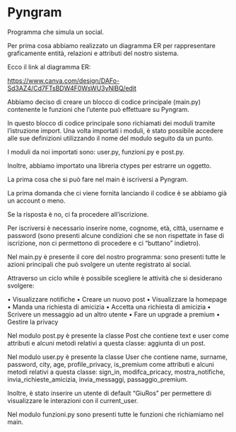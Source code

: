 # Pyngram
Programma che simula un social. 
  
Per prima cosa abbiamo realizzato un diagramma ER per rappresentare graficamente entità, relazioni e attributi del nostro sistema.  
  
  
  
Ecco il link al diagramma ER: 
  
https://www.canva.com/design/DAFo-Sd3AZ4/Cd7FTsBDW4F0WsWU3yNlBQ/edit  
  
  
  
Abbiamo deciso di creare un blocco di codice principale (main.py) contenente le funzioni che l’utente può effettuare su Pyngram. 
  
In questo blocco di codice principale sono richiamati dei moduli tramite l’istruzione import. Una volta importati i moduli, è stato possibile accedere alle sue definizioni utilizzando il nome del modulo seguito da un punto. 
  
I moduli da noi importati sono: user.py, funzioni.py e post.py. 
  
Inoltre, abbiamo importato una libreria ctypes per estrarre un oggetto. 
  
  
  
La prima cosa che si può fare nel main è iscriversi a Pyngram. 
  
La prima domanda che ci viene fornita lanciando il codice è se abbiamo già un account o meno. 
  
Se la risposta è no, ci fa procedere all’iscrizione. 
  
Per iscriversi è necessario inserire nome, cognome, età, città, username e password (sono presenti alcune condizioni che se non rispettate in fase di iscrizione, non ci permettono di procedere e ci “buttano” indietro). 
  
  
  
Nel main.py è presente il core del nostro programma: sono presenti tutte le azioni principali che può svolgere un utente registrato al social. 
  
Attraverso un ciclo while è possibile scegliere le attività che si desiderano svolgere: 
  
•	Visualizzare notifiche
•	Creare un nuovo post
•	Visualizzare la homepage
•	Manda una richiesta di amicizia
•	Accetta una richiesta di amicizia
•	Scrivere un messaggio ad un altro utente
•	Fare un upgrade a premium
•	Gestire la privacy
  
  
Nel modulo post.py è presente la classe Post che contiene text e user come attributi e alcuni metodi relativi a questa classe: aggiunta di un post. 
  
  
  
Nel modulo user.py è presente la classe User che contiene name, surname, password, city, age, profile_privacy, is_premium come attributi e alcuni metodi relativi a questa classe: sign_in, modifca_pricacy, mostra_notifiche, invia_richieste_amicizia, invia_messaggi, passaggio_premium. 
  
Inoltre, è stato inserire un utente di default “GiuRos” per permettere di visualizzare le interazioni con il current_user. 
  
  
  
Nel modulo funzioni.py sono presenti tutte le funzioni che richiamiamo nel main. 
  
  
  
